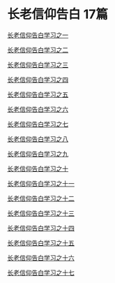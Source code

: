 # 长老信仰告白  17篇
            
<a href="/node/12315">长老信仰告白学习之一</a>

<a href="/node/12312">长老信仰告白学习之二</a>

<a href="/node/12307">长老信仰告白学习之三</a>

<a href="/node/12299">长老信仰告白学习之四</a>

<a href="/node/12295">长老信仰告白学习之五</a>

<a href="/node/12292">长老信仰告白学习之六</a>

<a href="/node/12289">长老信仰告白学习之七</a>

<a href="/node/12288">长老信仰告白学习之八</a>

<a href="/node/12285">长老信仰告白学习之九</a>

<a href="/node/12283">长老信仰告白学习之十</a>

<a href="/node/12281">长老信仰告白学习之十一</a>

<a href="/node/12279">长老信仰告白学习之十二</a>

<a href="/node/12276">长老信仰告白学习之十三</a>

<a href="/node/12273">长老信仰告白学习之十四</a>

<a href="/node/12270">长老信仰告白学习之十五</a>

<a href="/node/12261">长老信仰告白学习之十六</a>

<a href="/node/12253">长老信仰告白学习之十七</a>